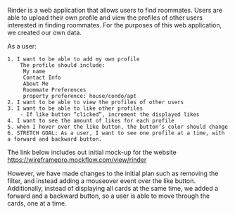 Rinder is a web application that allows users to find roommates. Users are able to upload their own  profile and view the profiles of other users interested in finding roommates.
For the purposes of this web application, we created our own data. 

 As a user:

    1. I want to be able to add my own profile 
        The profile should include:
         My name
         Contact Info
         About Me
         Roommate Preferences 
         property preference: house/condo/apt
    2. I want to be able to view the profiles of other users 
    3. I want to be able to like other profiles 
        - If like button “clicked”, increment the displayed likes 
    4. I want to see the amount of likes for each profile
    5. when I hover over the like button, the button’s color should change
    6. STRETCH GOAL: As a user, I want to see one profile at a time, with a forward and backward button.

The link below includes out initial mock-up for the website
https://wireframepro.mockflow.com/view/rinder

However, we have made changes to the initial plan such as removing the filter, and instead adding a mouseover event over the like button. Additionally, instead of displaying all cards at the same time, we added a forward and a backward button, so a user is able to move through the cards, one at a time.



